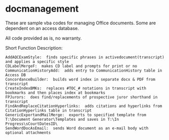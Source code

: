 # docmanagement

These are sample vba codes for managing Office documents.  Some are dependent on an access database. 

All code provided as is, no warranty.

Short Function Description:

	AddAQCExamStyle:  finds specific phrases in activedocument(transcript) and applies a specific style
	CDLabelMergeF:  makes CD label and prompts for print or no
	CommunicationHistoryAdd:  adds entry to CommunicationHistory table in Access DB
	ConcordanceBuilder:  builds word index in separate docx & PDF from transcript
	CreateIndexBMKs:  replaces #TOC_# notations in transcript with bookmarks and then places index at bookmarks
	FPJurors:  does find/replacements of prospective juror shorthand in transcript
	FindAndReplaceCitationHyperlinks:  adds citations and hyperlinks from CitationHyperlinks table in transcript
	GenericExportandMailMerge:  exports to specified template from T:\Document Generator\Templates and saves in T:\In Progress\sCourtDatesID\
	SendWordDocAsEmail:  sends Word document as an e-mail body with optional attachments
  
  
  
  
